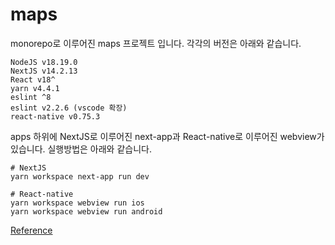 # maps

monorepo로 이루어진 maps 프로젝트 입니다. 각각의 버전은 아래와 같습니다.

```
NodeJS v18.19.0
NextJS v14.2.13
React v18^
yarn v4.4.1
eslint ^8
eslint v2.2.6 (vscode 확장)
react-native v0.75.3
```

apps 하위에 NextJS로 이루어진 next-app과 React-native로 이루어진 webview가 있습니다.
실행방법은 아래와 같습니다.

```
# NextJS
yarn workspace next-app run dev

# React-native
yarn workspace webview run ios
yarn workspace webview run android
```

[Reference](https://lean-mahogany-686.notion.site/5-d759234b0bf14936bcf4981d3505f86d)

